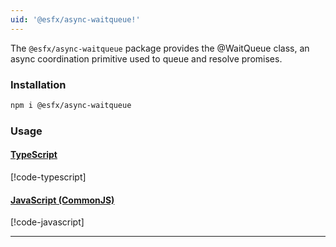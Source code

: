 ```yaml
---
uid: '@esfx/async-waitqueue!'
---
```


The `@esfx/async-waitqueue` package provides the @WaitQueue class, an async coordination primitive used to queue and resolve promises.

### Installation

```sh
npm i @esfx/async-waitqueue
```

### Usage

#### [TypeScript](#tab/ts)
[!code-typescript[](../examples/usage.ts)]
#### [JavaScript (CommonJS)](#tab/js)
[!code-javascript[](../examples/usage.js)]
***
